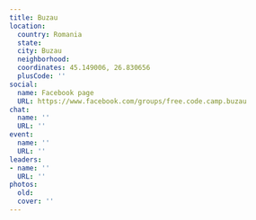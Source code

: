 ```yaml
---
title: Buzau
location:
  country: Romania
  state: 
  city: Buzau
  neighborhood: 
  coordinates: 45.149006, 26.830656
  plusCode: ''
social:
  name: Facebook page
  URL: https://www.facebook.com/groups/free.code.camp.buzau
chat:
  name: ''
  URL: ''
event:
  name: ''
  URL: ''
leaders:
- name: ''
  URL: ''
photos:
  old: 
  cover: ''
---
```

